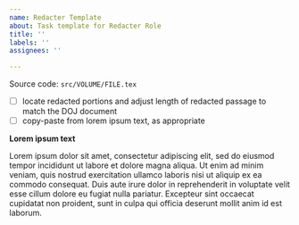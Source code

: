 ```yaml
---
name: Redacter Template
about: Task template for Redacter Role
title: ''
labels: ''
assignees: ''

---
```


Source code: `src/VOLUME/FILE.tex`

- [ ] locate redacted portions and adjust length of redacted passage to match the DOJ document
- [ ] copy-paste from lorem ipsum text, as appropriate

**Lorem ipsum text**

Lorem ipsum dolor sit amet, consectetur adipiscing elit, sed do eiusmod tempor incididunt ut labore et dolore magna aliqua. Ut enim ad minim veniam, quis nostrud exercitation ullamco laboris nisi ut aliquip ex ea commodo consequat. Duis aute irure dolor in reprehenderit in voluptate velit esse cillum dolore eu fugiat nulla pariatur. Excepteur sint occaecat cupidatat non proident, sunt in culpa qui officia deserunt mollit anim id est laborum.
